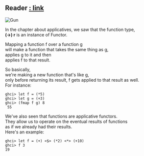 ## Reader  [: link](http://learnyouahaskell.com/for-a-few-monads-more#reader)
![Gun](http://s3.amazonaws.com/lyah/revolver.png)

In the chapter about applicatives, we saw that the function type,  
**(->) r** is an instance of Functor.

Mapping a function f over a function g   
  will make a function that takes the same thing as g,   
  applies g to it and then  
  applies f to that result. 

So basically,  
we're making a new function that's like g,   
only before returning its result, f gets applied to that result as well.  
For instance:  

    ghci> let f = (*5)  
    ghci> let g = (+3)  
    ghci> (fmap f g) 8  
     55

We've also seen that functions are applicative functors.  
They allow us to operate on the eventual results of functions  
as if we already had their results.  
Here's an example:

    ghci> let f = (+) <$> (*2) <*> (+10)  
    ghci> f 3  
    19 


